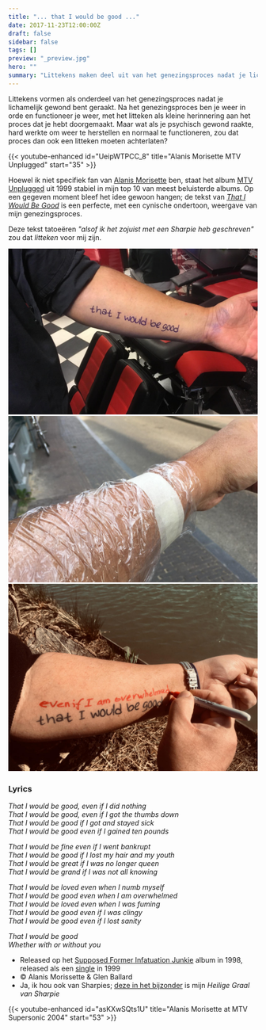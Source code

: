 ```yaml
---
title: "... that I would be good ..."
date: 2017-11-23T12:00:00Z
draft: false
sidebar: false
tags: []
preview: "_preview.jpg"
hero: ""
summary: "Littekens maken deel uit van het genezingsproces nadat je lichamelijk gewond bent geraakt ..."
---
```


Littekens vormen als onderdeel van het genezingsproces nadat je lichamelijk gewond bent geraakt.
Na het genezingsproces ben je weer in orde en functioneer je weer, met het litteken als kleine herinnering aan het proces dat je hebt doorgemaakt.
Maar wat als je psychisch gewond raakte, hard werkte om weer te herstellen en normaal te functioneren, zou dat proces dan ook een litteken moeten achterlaten?

{{< youtube-enhanced id="UeipWTPCC_8" title="Alanis Morisette MTV Unplugged" start="35" >}}

Hoewel ik niet specifiek fan van [Alanis Morisette](https://alanis.com) ben, staat het album [MTV Unplugged](https://en.wikipedia.org/wiki/MTV_Unplugged_(Alanis_Morissette_album)) uit 1999 stabiel in mijn top 10 van meest beluisterde albums.
Op een gegeven moment bleef het idee gewoon hangen; de tekst van _[That I Would Be Good](https://en.wikipedia.org/wiki/That_I_Would_Be_Good)_ is een perfecte, met een cynische ondertoon, weergave van mijn genezingsproces.

Deze tekst tatoeëren _"alsof ik het zojuist met een Sharpie heb geschreven"_ zou dat _litteken_ voor mij zijn.

![Passen van het stencil](stencil.jpg)
![Op weg naar huis met een gloednieuwe litteken](foil.jpg)
![Spelen met permanente tekst en een minder _Permanent Marker_](overwhelmed.jpg)

### Lyrics

_That I would be good, even if I did nothing_  
_That I would be good, even if I got the thumbs down_  
_That I would be good if I got and stayed sick_  
_That I would be good even if I gained ten pounds_  

_That I would be fine even if I went bankrupt_  
_That I would be good if I lost my hair and my youth_  
_That I would be great if I was no longer queen_  
_That I would be grand if I was not all knowing_  

_That I would be loved even when I numb myself_  
_That I would be good even when I am overwhelmed_  
_That I would be loved even when I was fuming_  
_That I would be good even if I was clingy_  
_That I would be good even if I lost sanity_

_That I would be good_  
_Whether with or without you_

- Released op het [Supposed Former Infatuation Junkie](https://en.wikipedia.org/wiki/Supposed_Former_Infatuation_Junkie) album in 1998, released als een [single](https://www.discogs.com/master/210356-Alanis-Morissette-That-I-Would-Be-Good) in 1999  
- &copy; Alanis Morissette & Glen Ballard
- Ja, ik hou ook van Sharpies; [deze in het bijzonder](https://www.facebook.com/LunaReplicasLLC/posts/the-savage-industries-sharpie-sherpa-is-just-too-cool-another-apollo-inspired-ev/1043739049400248/) is mijn _Heilige Graal van Sharpie_

{{< youtube-enhanced id="asKXwSQts1U" title="Alanis Morisette at MTV Supersonic 2004" start="53" >}}
